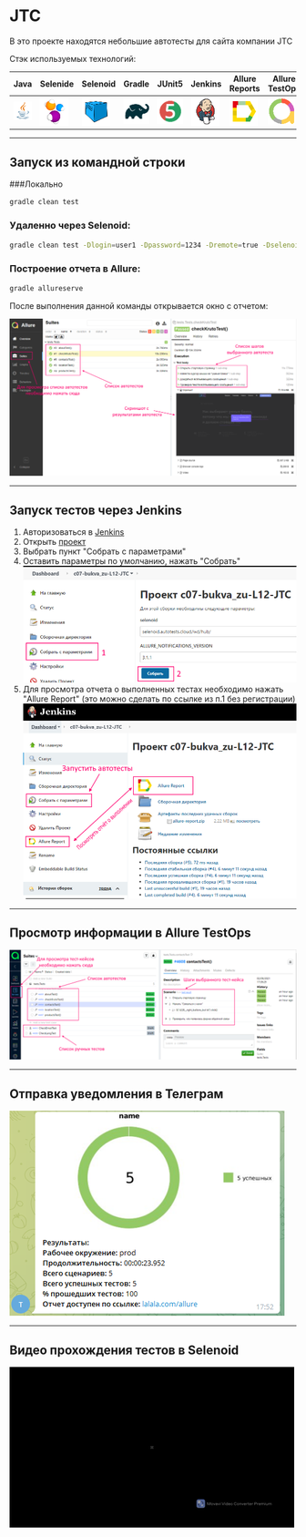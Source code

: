 # JTC

В это проекте находятся небольшие автотесты для сайта компании JTC

Стэк используемых технологий:


**Java**  | **Selenide** | **Selenoid** | **Gradle** | **JUnit5** | **Jenkins** | **Allure Reports** | **Allure TestOps** | **Telegram**|
------------ | ------------- |----------|----------- |------------|-------------|--------------------|--------------------|-------------|
![java](https://github.com/MaryEsekhina/JTC/blob/main/ForReadMe/logos/Java.png?raw=true "Java")| ![selenide](https://github.com/MaryEsekhina/JTC/blob/main/ForReadMe/logos/Selenide.png?raw=true "Selenide") | ![Selenoid](https://github.com/MaryEsekhina/JTC/blob/main/ForReadMe/logos/Selenoid.png?raw=true "Selenoid")|![gradle](https://github.com/MaryEsekhina/JTC/blob/main/ForReadMe/logos/Gradle.png?raw=true "Gradle")|![jUnit5](https://github.com/MaryEsekhina/JTC/blob/main/ForReadMe/logos/JUnit5.png?raw=true "JUnit5")|![jenkins](https://github.com/MaryEsekhina/JTC/blob/main/ForReadMe/logos/Jenkins.png?raw=true "Jenkins")|![allure-logo](https://github.com/MaryEsekhina/JTC/blob/main/ForReadMe/logos/Allure_Report.png?raw=true "Allure_Report")|![allureT-logo](https://github.com/MaryEsekhina/JTC/blob/main/ForReadMe/logos/Allure_TestOps.png?raw=true "Allure_TestOps")|![telegram-logo](https://github.com/MaryEsekhina/JTC/blob/main/ForReadMe/logos/Telegram.png?raw=true "Telegram")|

----
## Запуск из командной строки
###Локально

```bash
gradle clean test
```

### Удаленно через Selenoid:

```bash
gradle clean test -Dlogin=user1 -Dpassword=1234 -Dremote=true -Dselenoid=selenoid.autotests.cloud/wd/hub/
```

### Построение отчета в Allure:
```bash
gradle allureserve
```
После выполнения данной команды открывается окно с отчетом:

![Allure_serve](/ForReadMe/Imgs/Allure_Report.png)

----
## Запуск тестов через Jenkins

1. Авторизоваться в [Jenkins](https://jenkins.autotests.cloud/)
2. Открыть [проект](https://jenkins.autotests.cloud/job/c07-bukva_zu-L12-JTC/)
3. Выбрать пункт "Собрать с параметрами"
4. Оставить параметры по умолчанию, нажать "Собрать"
   ![4](/ForReadMe/Imgs/jenkins_job_param.PNG)
5. Для просмотра отчета о выполненных тестах необходимо нажать "Allure Report" 
(это можно сделать по ссылке из п.1 без регистрации)
   ![img.png](/ForReadMe/Imgs/jenkins_job.PNG)

----  
## Просмотр информации в Allure TestOps
![5](/ForReadMe/Imgs/Allure_TestOps.png)

----
## Отправка уведомления в Телеграм
![6](/ForReadMe/Imgs/TG.PNG)

----
## Видео прохождения тестов в Selenoid
![7](/ForReadMe/video.gif)